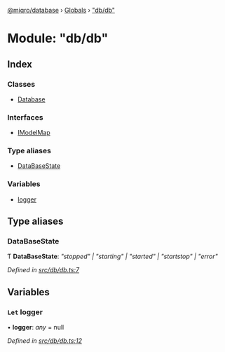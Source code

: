 [@miqro/database](../README.md) › [Globals](../globals.md) › ["db/db"](_db_db_.md)

# Module: "db/db"

## Index

### Classes

* [Database](../classes/_db_db_.database.md)

### Interfaces

* [IModelMap](../interfaces/_db_db_.imodelmap.md)

### Type aliases

* [DataBaseState](_db_db_.md#databasestate)

### Variables

* [logger](_db_db_.md#let-logger)

## Type aliases

###  DataBaseState

Ƭ **DataBaseState**: *"stopped" | "starting" | "started" | "startstop" | "error"*

*Defined in [src/db/db.ts:7](https://github.com/claukers/miqro-sequelize/blob/fbcb301/src/db/db.ts#L7)*

## Variables

### `Let` logger

• **logger**: *any* = null

*Defined in [src/db/db.ts:12](https://github.com/claukers/miqro-sequelize/blob/fbcb301/src/db/db.ts#L12)*
